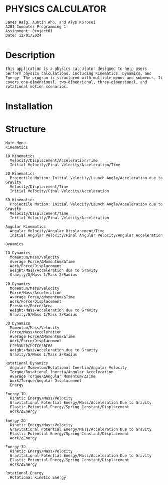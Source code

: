 # PHYSICS CALCULATOR

    James Haig, Austin Aho, and Alys Korosei
    A201 Computer Programming 1
    Assignment: Project01
    Date: 12/01/2024

# Description
    This application is a physics calculator designed to help users perform physics calculations, including Kinematics, Dynamics, and Energy. The program is structured with multiple menus and submenus. It covers one-dimensional, two-dimensional, three-dimensional, and rotational motion scenarios. 
    
# Installation
    
# Structure

    Main Menu
    Kinematics
    
    1D Kinematics
      Velocity/Displacement/Acceleration/Time 					
      Initial Velocity/Final Velocity/Acceleration/Time								
    
    2D Kinematics
      Projectile Motion: Initial Velocity/Launch Angle/Acceleration due to Gravity
      Velocity/Displacement/Time							
      Initial Velocity/Final Velocity/Acceleration					
    
    3D Kinematics
      Projectile Motion: Initial Velocity/Launch Angle/Acceleration due to Gravity  
      Velocity/Displacement/Time
      Initial Velocity/Final Velocity/Acceleration
      
    Angular Kinematics
      Angular Velocity/Angular Displacement/Time
      Initial Angular Velocity/Final Angular Velocity/Angular Acceleration
    
    Dynamics
    
    1D Dynamics
      Momentum/Mass/Velocity													
      Average Force/∆Momentum/∆Time					
      Work/Force/Displacement						
      Weight/Mass/Acceleration due to Gravity				
      Gravity/G/Mass 1/Mass 2/Radius					

    2D Dynamics
      Momentum/Mass/Velocity
      Force/Mass/Acceleration
      Average Force/∆Momentum/∆Time
      Work/Force/Displacement
      Pressure/Force/Area
      Weight/Mass/Acceleration due to Gravity
      Gravity/G/Mass 1/Mass 2/Radius

    3D Dynamics
      Momentum/Mass/Velocity
      Force/Mass/Acceleration
      Average Force/∆Momentum/∆Time
      Work/Force/Displacement
      Pressure/Force/Area
      Weight/Mass/Acceleration due to Gravity
      Gravity/G/Mass 1/Mass 2/Radius

    Rotational Dynamics
      Angular Momentum/Rotational Inertia/Angular Velocity			
      Torque/Rotational Inertia/Angular Acceleration
      Average Torque/∆Angular Momentum/∆Time
      Work/Torque/Angular Displacement
      Energy
    
    Energy 1D
      Kinetic Energy/Mass/Velocity						
      Gravitational Potential Energy/Mass/Acceleration Due to Gravity	
      Elastic Potential Energy/Spring Constant/Displacement		
      Work/∆Energy								

    Energy 2D
      Kinetic Energy/Mass/Velocity
      Gravitational Potential Energy/Mass/Acceleration Due to Gravity
      Elastic Potential Energy/Spring Constant/Displacement
      Work/∆Energy

    Energy 3D
      Kinetic Energy/Mass/Velocity
      Gravitational Potential Energy/Mass/Acceleration Due to Gravity
      Elastic Potential Energy/Spring Constant/Displacement
      Work/∆Energy

    Rotational Energy
      Rotational Kinetic Energy
